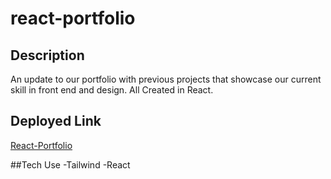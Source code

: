 # react-portfolio

## Description 

An update to our portfolio with previous projects that showcase our current skill in front end and design. All Created in React. 

## Deployed Link

[React-Portfolio](https://charming-gecko-209657.netlify.app/)

##Tech Use
-Tailwind 
-React 

